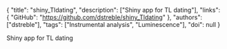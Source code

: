 {
  "title": "shiny_Tldating",
  "description": ["Shiny app for TL dating"],
  "links": {
    "GitHub": "https://github.com/dstreble/shiny_Tldating"
  },
  "authors": ["dstreble"],
  "tags": ["Instrumental analysis", "Luminescence"],
  "doi": null
}

<!-- Generated by csv2md.R – do not edit by hand -->

Shiny app for TL dating